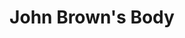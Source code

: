 ---
title: John Brown's Body
year: 1979
opening_date: 1979-01-26
closing_date: 1979-02-10
layout: productions
featured_image: 
image_caption:
image_credit:
playbill: 
category: 
Theatre: Theatre Jacksonville
Venue: Little Theatre
cast:
  Himself: 
    - Allen Hall
    - Norman Howard
    - Philip St. Laurent
  Herself: 
    - Elizabeth Reed
    - Diane Somerville
    - Nancy Blocksidge
  Chorus:
    - Kathy Brown
    - Shirley Cooke
    - Beverly Fenderson
    - Valerie Hall
    - Helen Harris
    - Jim Hayhurst
    - John Hein
    - Vivian Hill
    - Bill Merwin
    - Karen Scroggins
    - Elmer Schroer
    - Greer Skinner
    - Mark Snitzer
    - Barbara Stillson
  Stage Manager: Doug Thomas
  Lighting Technician: Pam Jackson
  Set Construction:
    - Tom Heffernan
    - Marty Friedman
    - Valerie Hall
    - Jon Kollin
    - Bebe Schroder
  Costumes:
    - Gert Berman
    - Nancy Kaye
  Publicity: Diane Somerville
  Box Office: Barbara Stillson
crew:
  Director: Robert Knowles
  Musical Director: Rosalind MacEnulty
  Technical Director: Tom Heffernan
external_links:
---